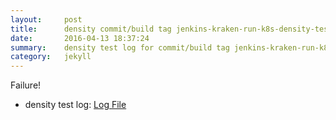 ```yaml
---
layout:     post
title:      density commit/build tag jenkins-kraken-run-k8s-density-tests-48-3
date:       2016-04-13 18:37:24
summary:    density test log for commit/build tag jenkins-kraken-run-k8s-density-tests-48-3.
category:   jekyll
---
```


Failure!

- density test log: [Log File](http://s3-us-west-2.amazonaws.com/kraken-e2e-logs/density/jenkins-kraken-run-k8s-density-tests-48-3.log)
